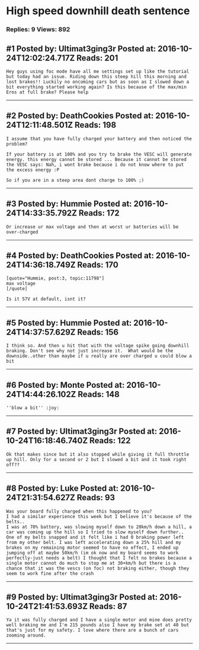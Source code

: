 # High speed downhill death sentence

### Replies: 9 Views: 892

## \#1 Posted by: Ultimat3ging3r Posted at: 2016-10-24T12:02:24.717Z Reads: 201

```
Hey guys using foc mode have all me settings set up like the tutorial but today had an issue. Riding down this steep hill this morning and lost brakes!! Luckily no oncoming cars but as soon as I slowed down a bit everything started working again? Is this because of the max/min Eros at full brake? Please help
```

---
## \#2 Posted by: DeathCookies Posted at: 2016-10-24T12:11:48.501Z Reads: 198

```
I assume that you have fully charged your battery and then noticed the problem?

If your battery is at 100% and you try to brake the VESC will generate energy. this energy cannot be stored ... Because it cannot be stored the VESC says: Nah, i wont brake because i do not know where to put the excess energy :P

So if you are in a steep area dont charge to 100% ;)
```

---
## \#3 Posted by: Hummie Posted at: 2016-10-24T14:33:35.792Z Reads: 172

```
Or increase ur max voltage and then at worst ur batteries will be over-charged
```

---
## \#4 Posted by: DeathCookies Posted at: 2016-10-24T14:36:18.749Z Reads: 170

```
[quote="Hummie, post:3, topic:11798"]
max voltage
[/quote]

Is it 57V at default, isnt it?
```

---
## \#5 Posted by: Hummie Posted at: 2016-10-24T14:37:57.629Z Reads: 156

```
I think so. And then u hit that with the voltage spike going downhill braking. Don't see why not just increase it.  What would be the downside..other than maybe if u really are over charged u could blow a bit
```

---
## \#6 Posted by: Monte Posted at: 2016-10-24T14:44:26.102Z Reads: 148

```
''blow a bit'' :joy:
```

---
## \#7 Posted by: Ultimat3ging3r Posted at: 2016-10-24T16:18:46.740Z Reads: 122

```
Ok that makes since but it also stopped while giving it full throttle up hill. Only for a second or 2 but I slowed a bit and it took right off??
```

---
## \#8 Posted by: Luke Posted at: 2016-10-24T21:31:54.627Z Reads: 93

```
Was your board fully charged when this happened to you?
I had a similar experience this week but I believe it's because of the belts..
I was at 70% battery, was slowing myself down to 20km/h down a hill, a car was coming up the hill so I tried to slow myself down further.. One of my belts snapped and it felt like i had 0 braking power left from my other belt. I was left accelerating down a 25% hill and my brakes on my remaining motor seemed to have no effect, I ended up jumping off at maybe 50km/h (im ok now and my board seems to work perfectly-just needs a belt) I thought that I felt no brakes because a single motor cannot do much to stop me at 30+km/h but there is a chance that it was the vescs (on foc) not braking either, though they seem to work fine after the crash
```

---
## \#9 Posted by: Ultimat3ging3r Posted at: 2016-10-24T21:41:53.693Z Reads: 87

```
Ya it was fully charged and I have a single motor and mine does pretty well braking me and I'm 215 pounds also I have my brake set at 40 but that's just for my safety. I love where there are a bunch of cars zooming around.
```

---
